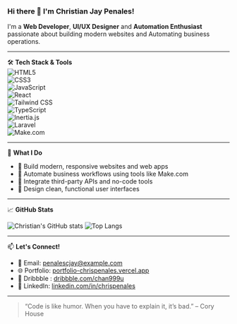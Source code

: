 ### Hi there 👋 I'm Christian Jay Penales!

I'm a **Web Developer**, **UI/UX Designer** and **Automation Enthusiast** passionate about building modern websites and Automating business operations.

---

🛠 **Tech Stack & Tools**  
![HTML5](https://img.shields.io/badge/-HTML5-E34F26?logo=html5&logoColor=white&style=flat)  
![CSS3](https://img.shields.io/badge/-CSS3-1572B6?logo=css3&logoColor=white&style=flat)  
![JavaScript](https://img.shields.io/badge/-JavaScript-F7DF1E?logo=javascript&logoColor=black&style=flat)  
![React](https://img.shields.io/badge/-React-61DAFB?logo=react&logoColor=black&style=flat)  
![Tailwind CSS](https://img.shields.io/badge/-TailwindCSS-38B2AC?logo=tailwind-css&logoColor=white&style=flat)  
![TypeScript](https://img.shields.io/badge/-TypeScript-3178C6?logo=typescript&logoColor=white&style=flat)  
![Inertia.js](https://img.shields.io/badge/-Inertia.js-3B8070?style=flat&logo=javascript)  
![Laravel](https://img.shields.io/badge/-Laravel-F55247?logo=laravel&logoColor=white&style=flat)  
![Make.com](https://img.shields.io/badge/-Make.com-000?logo=make&logoColor=white&style=flat)

---

📌 **What I Do**

- 🔧 Build modern, responsive websites and web apps  
- 🤖 Automate business workflows using tools like Make.com  
- 🧩 Integrate third-party APIs and no-code tools  
- 🎨 Design clean, functional user interfaces

---

📈 **GitHub Stats**

![Christian's GitHub stats](https://github-readme-stats.vercel.app/api?username=your-username&show_icons=true&theme=default)
![Top Langs](https://github-readme-stats.vercel.app/api/top-langs/?username=your-username&layout=compact)

---

📫 **Let's Connect!**

- 📧 Email: penalescjay@example.com  
- 🌐 Portfolio: [portfolio-chrispenales.vercel.app](https://portfolio-chrispenales.vercel.app/)  
- 🏀 Dribbble : [dribbble.com/chan999u](https://dribbble.com/chan999u/shots)
- 💼 LinkedIn: [linkedin.com/in/chrispenales](https://linkedin.com/in/chrispenales)

---

> “Code is like humor. When you have to explain it, it’s bad.” – Cory House
